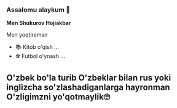 ### Assalomu alaykum 👋

**Men Shukurov Hojiakbar**

Men yoqtiraman

- 📚 Kitob o'qish ...
- ⚽ Futbol o'ynash ...
## O'zbek bo'la turib O'zbeklar bilan rus yoki inglizcha so'zlashadiganlarga hayronman O'zligimzni yo'qotmaylik🙄
